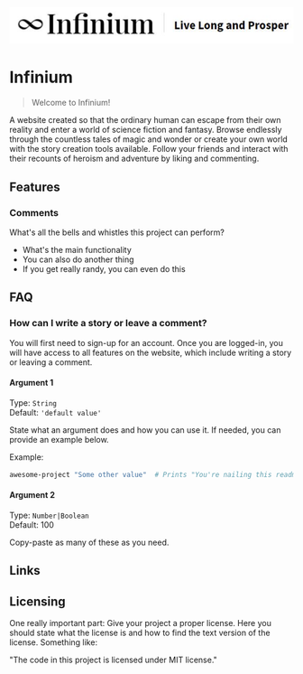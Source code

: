 ![Logo of the project](./public/images/infinium-logo.JPG)

# Infinium
> Welcome to Infinium! 

A website created so that the ordinary human can escape from their own reality and enter a world of science fiction and fantasy. Browse endlessly through the countless tales of magic and wonder or create your own world with the story creation tools available. Follow your friends and interact with their recounts of heroism and adventure by liking and commenting.    

## Features

### Comments 

What's all the bells and whistles this project can perform?
* What's the main functionality
* You can also do another thing
* If you get really randy, you can even do this

## FAQ

### How can I write a story or leave a comment? 

You will first need to sign-up for an account. Once you are logged-in, you will have access to all features on the website, which include writing a story or leaving a comment. 

#### Argument 1
Type: `String`  
Default: `'default value'`

State what an argument does and how you can use it. If needed, you can provide
an example below.

Example:
```bash
awesome-project "Some other value"  # Prints "You're nailing this readme!"
```

#### Argument 2
Type: `Number|Boolean`  
Default: 100

Copy-paste as many of these as you need.

## Links




## Licensing

One really important part: Give your project a proper license. Here you should
state what the license is and how to find the text version of the license.
Something like:

"The code in this project is licensed under MIT license."
